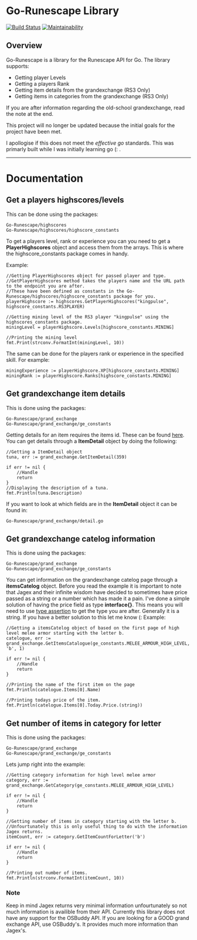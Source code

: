 # Go-Runescape Library

[![Build Status](https://travis-ci.org/kingpulse/Go-Runescape.svg?branch=master)](https://travis-ci.org/kingpulse/Go-Runescape) [![Maintainability](https://api.codeclimate.com/v1/badges/df6f8708f7170d5e2019/maintainability)](https://codeclimate.com/github/kingpulse/Go-Runescape/maintainability)

## Overview
Go-Runescape is a library for the Runescape API for Go. The library supports:

- Getting player Levels
- Getting a players Rank
- Getting item details from the grandexchange (RS3 Only)
- Getting items in categories from the grandexchange (RS3 Only)

If you are after information regarding the old-school grandexchange, read the note at the end.

This project will no longer be updated because the initial goals for the project have been met.

I apollogise if this does not meet the *effective go* standards. This was primarly built while I was initially learning go (: .

----

# Documentation

## Get a players highscores/levels
This can be done using the packages:
```
Go-Runescape/highscores
Go-Runescape/highscores/highscore_constants
```

To get a players level, rank or experience you can you need to get a **PlayerHighscores** object and access them from the arrays. This is where the highscore_constants package comes in handy.

Example:
```
//Getting PlayerHighscores object for passed player and type.
//GetPlayerHighscores method takes the players name and the URL path to the endpoint you are after.
//These have been defined as constants in the Go-Runescape/highscores/highscore_constants package for you.
playerHighscore := highscores.GetPlayerHighscores("kingpulse", highscore_constants.RS3PLAYER)

//Getting mining level of the RS3 player "kingpulse" using the highscores_constants package.
miningLevel = playerHighscore.Levels[highscore_constants.MINING]

//Printing the mining level
fmt.Print(strconv.FormatInt(miningLevel, 10))

```

The same can be done for the players rank or experience in the specified skill. For example:
```
miningExperience := playerHighscore.XP[highscore_constants.MINING]
miningRank := playerHighscore.Ranks[highscore_constants.MINING]
```

## Get grandexchange item details
This is done using the packages:
```
Go-Runescape/grand_exchange
Go-Runescape/grand_exchange/ge_constants
```

Getting details for an item requires the items id. These can be found [here](http://www.itemdb.biz/).
You can get details through a **ItemDetail** object by doing the following:
```
//Getting a ItemDetail object
tuna, err := grand_exchange.GetItemDetail(359)

if err != nil {
	//Handle
	return
}
//Displaying the description of a tuna.
fmt.Println(tuna.Description)
```
If you want to look at which fields are in the **ItemDetail** object it can be found in:
```
Go-Runescape/grand_exchange/detail.go
```

## Get grandexchange catelog information
This is done using the packages:
```
Go-Runescape/grand_exchange
Go-Runescape/grand_exchange/ge_constants
```
You can get information on the grandexchange catelog page through a **itemsCatelog** object. Before you read the example it is important to note that Jagex and their infinite wisdom have decided to sometimes have price passed as a string or a number which has made it a pain. I've done a simple solution of having the price field as type **interface{}**. This means you will need to use [type assertion](https://golang.org/ref/spec#Type_assertions) to get the type you are after. Generally it is a string. If you have a better solution to this let me know (:
Example:
```
//Getting a itemsCatelog object of based on the first page of high level melee armor starting with the letter b.
catelogue, err := grand_exchange.GetItemsCatalogue(ge_constants.MELEE_ARMOUR_HIGH_LEVEL, 'b', 1)

if err != nil {
	//Handle
	return
}

//Printing the name of the first item on the page    
fmt.Println(catelogue.Items[0].Name)

//Printing todays price of the item.
fmt.Println(catelogue.Items[0].Today.Price.(string))
```

## Get number of items in category for letter
This is done using the packages:
```
Go-Runescape/grand_exchange
Go-Runescape/grand_exchange/ge_constants
```
Lets jump right into the example:
```
//Getting category information for high level melee armor
category, err := grand_exchange.GetCategory(ge_constants.MELEE_ARMOUR_HIGH_LEVEL)

if err != nil {
    //Handle
    return
}

//Getting number of items in category starting with the letter b.
//Unfourtunately this is only useful thing to do with the information Jagex returns.
itemCount, err := category.GetItemCountForLetter('b')

if err != nil {
	//Handle
	return
}

//Printing out number of items.
fmt.Println(strconv.FormatInt(itemCount, 10))
```

### Note
Keep in mind Jagex returns very minimal information unfourtunately so not much information is availible from their API.
Currently this library does not have any support for the OSBuddy API. If you are looking for a GOOD grand exchange API, use OSBuddy's. It provides much more information than Jagex's.

